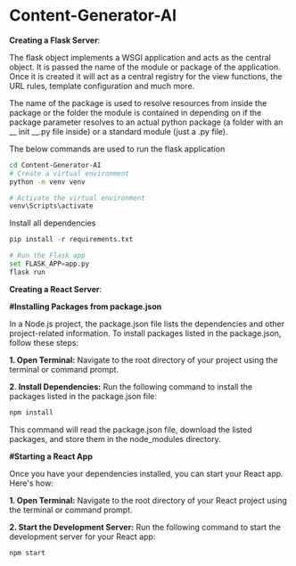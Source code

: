 ﻿# Content-Generator-AI
 **Creating a Flask Server**:
 
The flask object implements a WSGI application and acts as the central object. It is passed the name of the module or package of the application. Once it is created it will act as a central registry for the view functions, the URL rules, template configuration and much more.

The name of the package is used to resolve resources from inside the package or the folder the module is contained in depending on if the package parameter resolves to an actual python package (a folder with an __ init __.py file inside) or a standard module (just a .py file).

The below commands are used to run the  flask application

``` bash
cd Content-Generator-AI
# Create a virtual environment
python -m venv venv
```
``` bash
# Activate the virtual environment
venv\Scripts\activate
```
Install all dependencies
```python
pip install -r requirements.txt
```
``` python
# Run the Flask app
set FLASK_APP=app.py
flask run
```
**Creating a React Server**:

**#Installing Packages from package.json**

In a Node.js project, the package.json file lists the dependencies and other project-related information. To install packages listed in the package.json, follow these steps:

**1. Open Terminal:**
Navigate to the root directory of your project using the terminal or command prompt.

**2. Install Dependencies:**
Run the following command to install the packages listed in the package.json file:
```bash
npm install
```
This command will read the package.json file, download the listed packages, and store them in the node_modules directory.


**#Starting a React App**

Once you have your dependencies installed, you can start your React app. Here's how:

**1. Open Terminal:**
Navigate to the root directory of your React project using the terminal or command prompt.

**2. Start the Development Server:**
Run the following command to start the development server for your React app:
```bash
npm start
```

